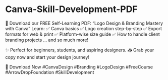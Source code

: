 # Canva-Skill-Development-PDF
📘 Download our FREE Self-Learning PDF: “Logo Design &amp; Branding Mastery with Canva” Learn:
✅ Canva basics
✅ Logo creation step-by-step
✅ Export formats for web & print
✅ Platform-wise size guide
✅ How to handle client branding projects
… and so much more!

✨ Perfect for beginners, students, and aspiring designers.
📥 Grab your copy now and start your design journey!

🔗 Download Now
#CanvaDesign #Branding #LogoDesign #FreeCourse #ArrowDropFoundation #SkillDevelopment
